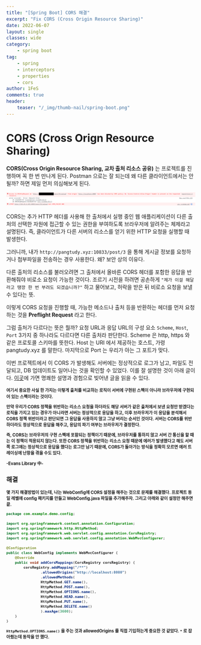 ```yaml
---
title: "[Spring Boot] CORS 해결"
excerpt: "Fix CORS (Cross Origin Resource Sharing)"
date: 2022-06-07
layout: single
classes: wide
category:
    - spring boot
tag:
    - spring
    - interceptors
    - properties
    - cors
author: 1FeS
comments: true
header:
    teaser: "/_img/thumb-nail/spring-boot.png"
---
```


# CORS (Cross Orign Resource Sharing)

**CORS(Cross Origin Resource Sharing, 교차 출처 리소스 공유)** 는 프로젝트를 진행하며 꼭 한 번 만나게 된다. Postman 으로는 잘 되는데 왜 다른 클라이언트에서는 안 될까? 하면 제일 먼저 의심해보게 된다.

<img src="/_img/2022-06-07/cors_error.png"/>

CORS는 추가 HTTP 헤더를 사용해 한 출처에서 실행 중인 웹 애플리케이션이 다른 출처의 선택한 자원에 접근할 수 있는 권한을 부여하도록 브라우저에 알려주는 체제라고 설명된다. 즉, 클라이언트가 다른 서버의 리소스를 얻기 위한 HTTP 요청을 실행할 때 발생한다. 

그러니까, 내가 `http://pangtudy.xyz:10833/post/3` 을 통해 게시글 정보를 요청하거나 첨부파일을 전송하는 경우 사용한다. 왜? 보안 상의 이유다. 

다른 출처의 리소스를 불러오려면 그 출처에서 올바른 CORS 헤더를 포함한 응답을 반환해줘야 비로소 요청이 가능한 것이다. 조르기 시전을 하려면 공손하게 `"제가 이걸 해달라고 땡깡 한 번 부려도 되겠습니까?"` 하고 물어보고, 허락을 받은 뒤 비로소 요청을 보낼 수 있다는 뜻.

이렇게 CORS 요청을 진행할 때, 가능한 메소드나 출처 등을 반환하는 헤더를 먼저 요청하는 것을 **Preflight Request** 라고 한다.

그럼 출처가 다르다는 뜻은 뭘까? 요청 URL과 응답 URL의 구성 요소 `Scheme`, `Host`, `Port` 3가지 중 하나라도 다르다면 다른 출처라 판단한다. Scheme 은 http, https 와 같은 프로토콜 스키마를 뜻한다. Host 는 URI 에서 제공하는 호스트, 가령 pangtudy.xyz 를 말한다. 마지막으로 Port 는 우리가 아는 그 포트가 맞다.

이번 프로젝트에서 이 CORS 가 발생해도 서버에는 정상적으로 로그가 남고, 파일도 전달되고, DB 업데이트도 일어나는 것을 확인할 수 있었다. 이를 잘 설명한 것이 아래 글이다. [이곳](https://evan-moon.github.io/2020/05/21/about-cors/)에 가면 명쾌한 설명과 경험으로 빚어낸 글을 읽을 수 있다.

<span style="font-weight: bold; font-size: 0.8em">
여기서 중요한 사실 한 가지는 이렇게 출처를 비교하는 로직이 서버에 구현된 스펙이 아니라 브라우저에 구현되어 있는 스펙이라는 것이다. 

만약 우리가 CORS 정책을 위반하는 리소스 요청을 하더라도 해당 서버가 같은 출처에서 보낸 요청만 받겠다는 로직을 가지고 있는 경우가 아니라면 서버는 정상적으로 응답을 하고, 이후 브라우저가 이 응답을 분석해서 CORS 정책 위반이라고 판단되면 그 응답을 사용하지 않고 그냥 버리는 순서인 것이다. 
서버는 CORS를 위반하더라도 정상적으로 응답을 해주고, 응답의 파기 여부는 브라우저가 결정한다.

즉, CORS는 브라우저의 구현 스펙에 포함되는 정책이기 때문에, 브라우저를 통하지 않고 서버 간 통신을 할 때는 이 정책이 적용되지 않는다. 또한 CORS 정책을 위반하는 리소스 요청 때문에 에러가 발생했다고 해도 서버 쪽 로그에는 정상적으로 응답을 했다는 로그만 남기 때문에, CORS가 돌아가는 방식을 정확히 모르면 에러 트레이싱에 난항을 겪을 수도 있다.

-Evans Library 中- 
</span>

## 해결

몇 가지 해결방법이 있는데, 나는 WebConfig에 CORS 설정을 해주는 것으로 문제를 해결했다. 프로젝트 동일 레벨에 config 패키지를 만들고 WebConfig.java 파일을 추가해주자. 그리고 아래와 같이 설정만 해주면 끝.

```java
package com.example.demo.config;

import org.springframework.context.annotation.Configuration;
import org.springframework.http.HttpMethod;
import org.springframework.web.servlet.config.annotation.CorsRegistry;
import org.springframework.web.servlet.config.annotation.WebMvcConfigurer;

@Configuration
public class WebConfig implements WebMvcConfigurer {
    @Override
    public void addCorsMappings(CorsRegistry corsRegistry) {
        corsRegistry.addMapping("/**")
                .allowedOrigins("http://localhost:8080")
                .allowedMethods(
                HttpMethod.GET.name(),
                HttpMethod.POST.name(),
                HttpMethod.OPTIONS.name(),
                HttpMethod.HEAD.name(),
                HttpMethod.PUT.name(),
                HttpMethod.DELETE.name()
                ).maxAge(3600);
    }
}
```

`HttpMethod.OPTIONS.name()` 을 주는 것과 allowedOrigins 를 직접 기입하는게 중요한 것 같았다. `*` 로 잡아줬는데 동작을 안 했다.